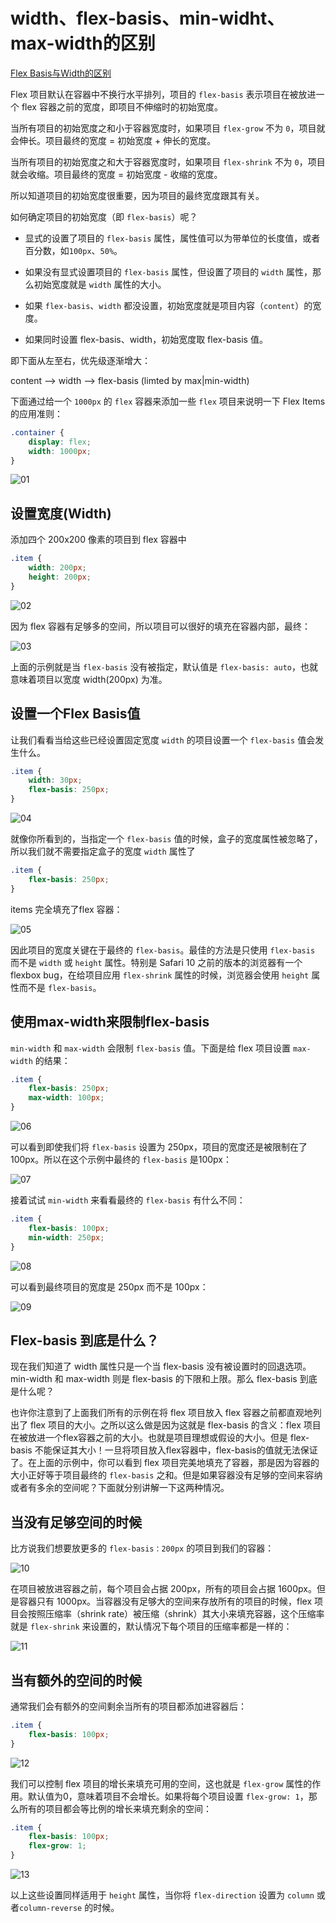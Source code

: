 # width、flex-basis、min-widht、max-width的区别

[Flex Basis与Width的区别](https://www.jianshu.com/p/17b1b445ecd4)

Flex 项目默认在容器中不换行水平排列，项目的 `flex-basis` 表示项目在被放进一个 flex 容器之前的宽度，即项目不伸缩时的初始宽度。

当所有项目的初始宽度之和小于容器宽度时，如果项目 `flex-grow` 不为 `0`，项目就会伸长。项目最终的宽度 = 初始宽度 + 伸长的宽度。

当所有项目的初始宽度之和大于容器宽度时，如果项目 `flex-shrink` 不为 `0`，项目就会收缩。项目最终的宽度 = 初始宽度 - 收缩的宽度。

所以知道项目的初始宽度很重要，因为项目的最终宽度跟其有关。

如何确定项目的初始宽度（即 `flex-basis`）呢？

- 显式的设置了项目的 `flex-basis` 属性，属性值可以为带单位的长度值，或者百分数，如`100px`、`50%`。

- 如果没有显式设置项目的 `flex-basis` 属性，但设置了项目的 `width` 属性，那么初始宽度就是 `width` 属性的大小。

- 如果 `flex-basis`、`width` 都没设置，初始宽度就是项目内容（`content`）的宽度。

- 如果同时设置 flex-basis、width，初始宽度取 flex-basis 值。

即下面从左至右，优先级逐渐增大：

content –> width –> flex-basis (limted by max|min-width)

下面通过给一个 `1000px` 的 `flex` 容器来添加一些 `flex` 项目来说明一下 Flex Items 的应用准则：

```css
.container {
    display: flex;
    width: 1000px;
}
```

![01](https://image.newarea.site/20230725/01.webp)

## 设置宽度(Width)

添加四个 200x200 像素的项目到 flex 容器中

```css
.item {
    width: 200px;
    height: 200px;
}
```

![02](https://image.newarea.site/20230725/02.webp)

因为 flex 容器有足够多的空间，所以项目可以很好的填充在容器内部，最终：

![03](https://image.newarea.site/20230725/03.webp)

上面的示例就是当 `flex-basis` 没有被指定，默认值是 `flex-basis: auto`，也就意味着项目以宽度 width(200px) 为准。

## 设置一个Flex Basis值

让我们看看当给这些已经设置固定宽度 `width` 的项目设置一个 `flex-basis` 值会发生什么。

```css
.item {
    width: 30px;
    flex-basis: 250px;
}
```

![04](https://image.newarea.site/20230725/04.webp)

就像你所看到的，当指定一个 `flex-basis` 值的时候，盒子的宽度属性被忽略了，所以我们就不需要指定盒子的宽度 `width` 属性了

```css
.item {
    flex-basis: 250px;
}
```

items 完全填充了flex 容器：

![05](https://image.newarea.site/20230725/05.webp)

因此项目的宽度关键在于最终的 `flex-basis`。最佳的方法是只使用 `flex-basis` 而不是 `width` 或 `height` 属性。特别是 Safari 10 之前的版本的浏览器有一个 flexbox bug，在给项目应用 `flex-shrink` 属性的时候，浏览器会使用 `height` 属性而不是 `flex-basis`。

## 使用max-width来限制flex-basis

`min-width` 和 `max-width` 会限制 `flex-basis` 值。下面是给 flex 项目设置 `max-width` 的结果：

```css
.item {
    flex-basis: 250px;
    max-width: 100px;
}
```

![06](https://image.newarea.site/20230725/06.webp)

可以看到即使我们将 `flex-basis` 设置为 250px，项目的宽度还是被限制在了 100px。所以在这个示例中最终的 `flex-basis` 是100px：

![07](https://image.newarea.site/20230725/07.webp)

接着试试 `min-width` 来看看最终的 `flex-basis` 有什么不同：

```css
.item {
    flex-basis: 100px;
    min-width: 250px;
}
```

![08](https://image.newarea.site/20230725/08.webp)

可以看到最终项目的宽度是 250px 而不是 100px：

![09](https://image.newarea.site/20230725/09.webp)

## Flex-basis 到底是什么？

现在我们知道了 width 属性只是一个当 flex-basis 没有被设置时的回退选项。min-width 和 max-width 则是 flex-basis 的下限和上限。那么 flex-basis 到底是什么呢？

也许你注意到了上面我们所有的示例在将 flex 项目放入 flex 容器之前都直观地列出了 flex 项目的大小。之所以这么做是因为这就是 flex-basis 的含义：flex 项目在被放进一个flex容器之前的大小。也就是项目理想或假设的大小。但是 flex-basis 不能保证其大小！一旦将项目放入flex容器中，flex-basis的值就无法保证了。在上面的示例中，你可以看到 flex 项目完美地填充了容器，那是因为容器的大小正好等于项目最终的 `flex-basis` 之和。但是如果容器没有足够的空间来容纳或者有多余的空间呢？下面就分别讲解一下这两种情况。

## 当没有足够空间的时候

比方说我们想要放更多的 `flex-basis：200px` 的项目到我们的容器：

![10](https://image.newarea.site/20230725/10.webp)

在项目被放进容器之前，每个项目会占据 200px，所有的项目会占据 1600px。但是容器只有 1000px。当容器没有足够大的空间来存放所有的项目的时候，flex 项目会按照压缩率（shrink rate）被压缩（shrink）其大小来填充容器，这个压缩率就是 `flex-shrink` 来设置的，默认情况下每个项目的压缩率都是一样的：

![11](https://image.newarea.site/20230725/11.webp)

## 当有额外的空间的时候

通常我们会有额外的空间剩余当所有的项目都添加进容器后：

```css
.item {
    flex-basis: 100px;
}
```

![12](https://image.newarea.site/20230725/12.webp)

我们可以控制 flex 项目的增长来填充可用的空间，这也就是 `flex-grow` 属性的作用。默认值为0，意味着项目不会增长。如果将每个项目设置 `flex-grow: 1`，那么所有的项目都会等比例的增长来填充剩余的空间：

```css
.item {
    flex-basis: 100px;
    flex-grow: 1;
}
```

![13](https://image.newarea.site/20230725/13.webp)

以上这些设置同样适用于 `height` 属性，当你将 `flex-direction` 设置为 `column` 或者`column-reverse` 的时候。
